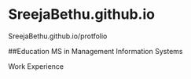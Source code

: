 # SreejaBethu.github.io
SreejaBethu.github.io/protfolio

##Education
MS in Management Information Systems

Work Experience

